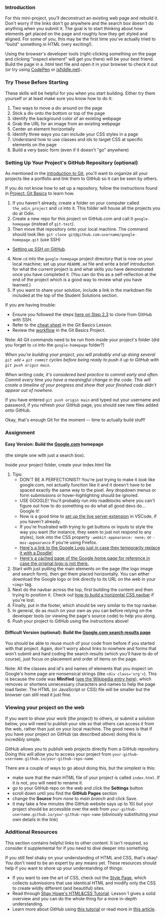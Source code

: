 ### Introduction

For this mini-project, you'll deconstruct an existing web page and rebuild it. Don't worry if the links don't go anywhere and the search box doesn't do anything when you submit it. The goal is to start thinking about how elements get placed on the page and roughly how they get styled and aligned. For some of you, this may be the first time you've actually tried to "build" something in HTML (very exciting!).

Using the browser's developer tools (right-clicking something on the page and clicking "inspect element" will get you there) will be your best friend. Build the page in a .html text file and open it in your browser to check it out (or try using [CodePen](http://codepen.io/pen/) or [jsfiddle.net](http://www.jsfiddle.net)).

### Try These Before Starting

These skills will be helpful for you when you start building. Either try them yourself or at least make sure you know how to do it:

1. Two ways to move a div around on the page
1. Stick a div onto the bottom or top of the page
1. Identify the background color of an existing webpage
1. Grab the URL for an image from an existing webpage
1. Center an element horizontally
1. Identify three ways you can include your CSS styles in a page
1. Understand how to use classes and ids to target CSS at specific elements on the page
1. Build a very basic form (even if it doesn't "go" anywhere)

### Setting Up Your Project's GitHub Repository (optional)

As mentioned in the [introduction to Git](/courses/foundations/lessons/introduction-to-git), you'll want to organize all your projects like a portfolio and link them to GitHub so it can be seen by others.

If you do not know how to set up a repository, follow the instructions found in [Project: Git Basics](/courses/foundations/lessons/practicing-git-basics) to learn how.

1. If you haven't already, create a folder on your computer called `the_odin_project` and `cd` into it. This folder will house all the projects you do at Odin.
2. Create a new repo for this project on GitHub.com and call it `google-homepage` (instead of `git-test`).
3. Then move that repository onto your local machine. The command should look like: `git clone git@github.com:username/google-homepage.git` (use SSH)

- [Setting up SSH on GitHub](/courses/foundations/lessons/setting-up-git#step-2-configure-git-and-github).

4. Now `cd` into the `google-homepage` project directory that is now on your local machine; set up your `README.md` file and write a brief introduction for what the current project is and what skills you have demonstrated once you have completed it. (You can do this as a self-reflection at the end of the project which is a good way to review what you have learned.)
5. If you want to share your solution, include a link in the markdown file included at the top of the Student Solutions section.

If you are having trouble:

- Ensure you followed the steps [here on Step 2.3](/courses/foundations/lessons/setting-up-git#step-2-configure-git-and-github) to clone from GitHub with SSH.
- Refer to the [cheat sheet](/courses/foundations/lessons/git-basics) in the Git Basics Lesson.
- Review the [workflow](/courses/foundations/lessons/practicing-git-basics) in the Git Basics Project.

Note: All Git commands need to be run from inside your project's folder (did you forget to `cd` into the `google-homepage` folder?)

_When you're building your project, you will probably end up doing several `git add` + `git commit` cycles before being ready to push it up to GitHub with `git push origin main`._

_When writing code, it's considered best practice to commit early and often. Commit every time you have a meaningful change in the code. This will create a timeline of your progress and show that your finished code didn't appear out of nowhere._

If you have entered `git push origin main` and typed out your username and password, if you refresh your GitHub page, you should see new files added onto GitHub.

Okay, that's enough Git for the moment -- time to actually build stuff!

### Assignment

#### Easy Version: Build the [Google.com](http://www.google.com) homepage

(the simple one with just a search box).

Inside your project folder, create your index.html file

1. Tips:
   - DON'T BE A PERFECTIONIST! You're just trying to make it _look_ like google.com, not actually function like it and it doesn't have to be spaced exactly the same way to the pixel. Any dropdown menus or form submissions or hover-highlighting should be ignored.
   - USE GOOGLE! You'll probably run into roadblocks where you can't figure out how to do something so do what all good devs do... Google it!
   - Now is a good time to [set up the live server extension](https://youtu.be/mGORIVStWWc) in VSCode, if you haven't already.
   - If you're frustrated with trying to get buttons or inputs to style the way you want (for instance, they seem to just not respond to any styles), look into the CSS property `-webkit-appearance: none;` or `-moz-appearance` if you're using Firefox.
   - [Here's a link to the Google Logo just in case they temporarily replace it with a Doodle!](https://www.google.com/images/branding/googlelogo/1x/googlelogo_color_272x92dp.png)
   - [Here's a cached page of the Google home page for reference in case the original logo is not there.](https://web.archive.org/web/20191130234759/https://www.google.com/)
2. Start with just putting the main elements on the page (the logo image and search form), then get them placed horizontally. You can either download the Google logo or link directly to its URL on the web in your `<img>` tag.
3. Next do the navbar across the top, first building the content and then trying to position it. Check out [how to build a horizontal CSS navbar](http://www.w3schools.com/css/css_navbar.asp) if you're lost.
4. Finally, put in the footer, which should be very similar to the top navbar.
5. In general, do as much on your own as you can before relying on the developer tools (or viewing the page's source code) to help you along.
6. Push your project to GitHub using the instructions above!

#### Difficult Version (optional): Build the [Google.com search results page](https://www.google.com/search?q=build+this+webpage)

You should be able to reuse much of your code from before if you started with that project. Again, don't worry about links to nowhere and forms that won't submit and hard coding the search results (which you'll have to do of course), just focus on placement and order of items on the page.

Note: All the classes and id's and names of elements that you inspect on Google's home page are nonsensical strings (like `<div class='srg'>`). This is because the code was **Minified** ([see the Wikipedia entry here](<http://en.wikipedia.org/wiki/Minification_(programming)>)), which removes or shortens unnecessary characters and names to help the page load faster. The HTML (or JavaScript or CSS) file will be smaller but the browser can still read it just fine.

### Viewing your project on the web

If you want to show your work (the project) to others, or submit a solution below, you will need to publish your site so that others can access it from the web, rather than just on your local machine. The good news is that if you have your project on GitHub (as described above) doing this is incredibly simple.

GitHub allows you to publish web projects directly from a GitHub repository. Doing this will allow you to access your project from `your-github-username.github.io/your-github-repo-name`

There are a couple of ways to go about doing this, but the simplest is this:

- make sure that the main HTML file of your project is called `index.html`. If it is not, you will need to rename it.
- go to your GitHub repo on the web and click the **Settings** button
- scroll down until you find the **GitHub Pages** section
- change the **Source** from _none_ to _main branch_ and click Save.
- it may take a few minutes (the GitHub website says up to 10) but your project should be accessible over the web from `your-github-username.github.io/your-github-repo-name` (obviously substituting your own details in the link)

### Additional Resources

This section contains helpful links to other content. It isn't required, so consider it supplemental for if you need to dive deeper into something.

If you still feel shaky on your understanding of HTML and CSS, that's okay! You don't need to be an expert by any means yet. These resources should help if you want to shore up your understanding of things:

- If you want to see the art of CSS, check out the [Style Page](https://stylestage.dev/), which collects submissions that use identical HTML and modify only the CSS to create wildly different (and beautiful) sites.
- Read through [Shay Howe's HTML&CSS Tutorial](http://learn.shayhowe.com/html-css/terminology-syntax-intro). Lesson 1 gives a solid overview and you can do the whole thing for a more in-depth understanding.
- Learn more about GitHub using [this tutorial](https://try.github.io) or read more in [this article](http://readwrite.com/2013/09/30/understanding-github-a-journey-for-beginners-part-1).

